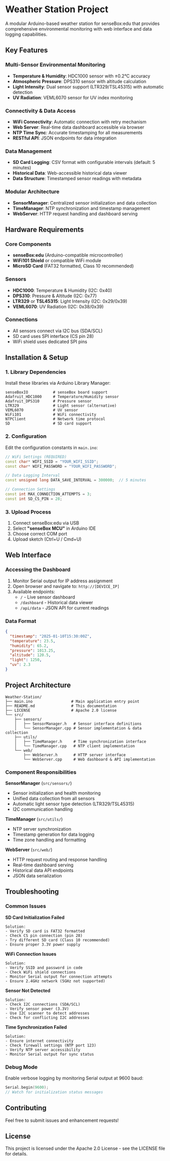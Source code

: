 # Weather Station Project

A modular Arduino-based weather station for senseBox:edu that provides comprehensive environmental monitoring with web interface and data logging capabilities.

## Key Features

### Multi-Sensor Environmental Monitoring
- **Temperature & Humidity**: HDC1000 sensor with ±0.2°C accuracy
- **Atmospheric Pressure**: DPS310 sensor with altitude calculation
- **Light Intensity**: Dual sensor support (LTR329/TSL45315) with automatic detection
- **UV Radiation**: VEML6070 sensor for UV index monitoring

### Connectivity & Data Access
- **WiFi Connectivity**: Automatic connection with retry mechanism
- **Web Server**: Real-time data dashboard accessible via browser
- **NTP Time Sync**: Accurate timestamping for all measurements
- **RESTful API**: JSON endpoints for data integration

### Data Management
- **SD Card Logging**: CSV format with configurable intervals (default: 5 minutes)
- **Historical Data**: Web-accessible historical data viewer
- **Data Structure**: Timestamped sensor readings with metadata

### Modular Architecture
- **SensorManager**: Centralized sensor initialization and data collection
- **TimeManager**: NTP synchronization and timestamp management
- **WebServer**: HTTP request handling and dashboard serving

## Hardware Requirements

### Core Components
- **senseBox:edu** (Arduino-compatible microcontroller)
- **WiFi101 Shield** or compatible WiFi module
- **MicroSD Card** (FAT32 formatted, Class 10 recommended)

### Sensors
- **HDC1000**: Temperature & Humidity (I2C: 0x40)
- **DPS310**: Pressure & Altitude (I2C: 0x77)
- **LTR329** or **TSL45315**: Light Intensity (I2C: 0x29/0x39)
- **VEML6070**: UV Radiation (I2C: 0x38/0x39)

### Connections
- All sensors connect via I2C bus (SDA/SCL)
- SD card uses SPI interface (CS pin 28)
- WiFi shield uses dedicated SPI pins

## Installation & Setup

### 1. Library Dependencies
Install these libraries via Arduino Library Manager:
```
senseBoxIO           # senseBox board support
Adafruit_HDC1000     # Temperature/Humidity sensor
Adafruit_DPS310      # Pressure sensor
LTR329               # Light sensor (alternative)
VEML6070             # UV sensor
WiFi101              # WiFi connectivity
NTPClient            # Network time protocol
SD                   # SD card support
```

### 2. Configuration
Edit the configuration constants in `main.ino`:
```cpp
// WiFi Settings (REQUIRED)
const char* WIFI_SSID = "YOUR_WIFI_SSID";
const char* WIFI_PASSWORD = "YOUR_WIFI_PASSWORD";

// Data Logging Interval
const unsigned long DATA_SAVE_INTERVAL = 300000;  // 5 minutes

// Connection Settings
const int MAX_CONNECTION_ATTEMPTS = 3;
const int SD_CS_PIN = 28;
```

### 3. Upload Process
1. Connect senseBox:edu via USB
2. Select **"senseBox MCU"** in Arduino IDE
3. Choose correct COM port
4. Upload sketch (Ctrl+U / Cmd+U)

## Web Interface

### Accessing the Dashboard
1. Monitor Serial output for IP address assignment
2. Open browser and navigate to: `http://[DEVICE_IP]`
3. Available endpoints:
   - `/` - Live sensor dashboard
   - `/dashboard` - Historical data viewer
   - `/api/data` - JSON API for current readings

### Data Format
```json
{
  "timestamp": "2025-01-10T15:30:00Z",
  "temperature": 23.5,
  "humidity": 65.2,
  "pressure": 1013.25,
  "altitude": 120.5,
  "light": 1250,
  "uv": 2.3
}
```

## Project Architecture

```
Weather-Station/
├── main.ino                 # Main application entry point
├── README.md                # This documentation
├── LICENSE                  # Apache 2.0 license
└── src/
    ├── sensors/
    │   ├── SensorManager.h   # Sensor interface definitions
    │   └── SensorManager.cpp # Sensor implementation & data collection
    ├── utils/
    │   ├── TimeManager.h     # Time synchronization interface
    │   └── TimeManager.cpp   # NTP client implementation
    └── web/
        ├── WebServer.h       # HTTP server interface
        └── WebServer.cpp     # Web dashboard & API implementation
```

### Component Responsibilities

**SensorManager** (`src/sensors/`)
- Sensor initialization and health monitoring
- Unified data collection from all sensors
- Automatic light sensor type detection (LTR329/TSL45315)
- I2C communication handling

**TimeManager** (`src/utils/`)
- NTP server synchronization
- Timestamp generation for data logging
- Time zone handling and formatting

**WebServer** (`src/web/`)
- HTTP request routing and response handling
- Real-time dashboard serving
- Historical data API endpoints
- JSON data serialization

## Troubleshooting

### Common Issues

**SD Card Initialization Failed**
```
Solution:
- Verify SD card is FAT32 formatted
- Check CS pin connection (pin 28)
- Try different SD card (Class 10 recommended)
- Ensure proper 3.3V power supply
```

**WiFi Connection Issues**
```
Solution:
- Verify SSID and password in code
- Check WiFi shield connections
- Monitor Serial output for connection attempts
- Ensure 2.4GHz network (5GHz not supported)
```

**Sensor Not Detected**
```
Solution:
- Check I2C connections (SDA/SCL)
- Verify sensor power (3.3V)
- Use I2C scanner to detect addresses
- Check for conflicting I2C addresses
```

**Time Synchronization Failed**
```
Solution:
- Ensure internet connectivity
- Check firewall settings (NTP port 123)
- Verify NTP server accessibility
- Monitor Serial output for sync status
```

### Debug Mode
Enable verbose logging by monitoring Serial output at 9600 baud:
```cpp
Serial.begin(9600);
// Watch for initialization status messages
```

## Contributing

Feel free to submit issues and enhancement requests!

## License

This project is licensed under the Apache 2.0 License - see the LICENSE file for details.
